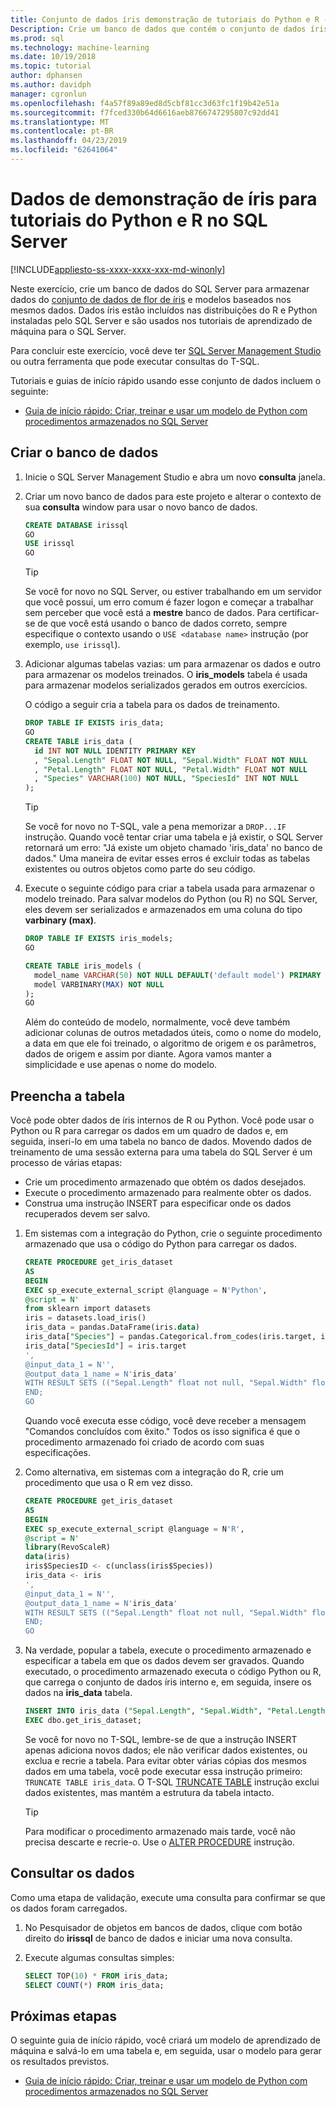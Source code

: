 ```yaml
---
title: Conjunto de dados íris demonstração de tutoriais do Python e R - aprendizagem de máquina do SQL Server
Description: Crie um banco de dados que contém o conjunto de dados íris e uma tabela para armazenar modelos. Esse conjunto de dados é usado em exercícios que mostra como encapsular a linguagem R ou o código do Python em um procedimento armazenado do SQL Server.
ms.prod: sql
ms.technology: machine-learning
ms.date: 10/19/2018
ms.topic: tutorial
author: dphansen
ms.author: davidph
manager: cgronlun
ms.openlocfilehash: f4a57f89a89ed8d5cbf81cc3d63fc1f19b42e51a
ms.sourcegitcommit: f7fced330b64d6616aeb8766747295807c92dd41
ms.translationtype: MT
ms.contentlocale: pt-BR
ms.lasthandoff: 04/23/2019
ms.locfileid: "62641064"
---
```

#  <a name="iris-demo-data-for-python-and-r-tutorials-in-sql-server"></a>Dados de demonstração de íris para tutoriais do Python e R no SQL Server 
[!INCLUDE[appliesto-ss-xxxx-xxxx-xxx-md-winonly](../../includes/appliesto-ss-xxxx-xxxx-xxx-md-winonly.md)]

Neste exercício, crie um banco de dados do SQL Server para armazenar dados do [conjunto de dados de flor de íris](https://en.wikipedia.org/wiki/Iris_flower_data_set) e modelos baseados nos mesmos dados. Dados íris estão incluídos nas distribuições do R e Python instaladas pelo SQL Server e são usados nos tutoriais de aprendizado de máquina para o SQL Server. 

Para concluir este exercício, você deve ter [SQL Server Management Studio](https://docs.microsoft.com/sql/ssms/download-sql-server-management-studio-ssms?view=sql-server-2017) ou outra ferramenta que pode executar consultas do T-SQL.

Tutoriais e guias de início rápido usando esse conjunto de dados incluem o seguinte:

+  [Guia de início rápido: Criar, treinar e usar um modelo de Python com procedimentos armazenados no SQL Server](quickstart-python-train-score-in-tsql.md)

## <a name="create-the-database"></a>Criar o banco de dados

1. Inicie o SQL Server Management Studio e abra um novo **consulta** janela.  

2. Criar um novo banco de dados para este projeto e alterar o contexto de sua **consulta** window para usar o novo banco de dados.

    ```sql
    CREATE DATABASE irissql
    GO
    USE irissql
    GO
    ```

    > [!TIP] 
    > Se você for novo no SQL Server, ou estiver trabalhando em um servidor que você possui, um erro comum é fazer logon e começar a trabalhar sem perceber que você está a **mestre** banco de dados. Para certificar-se de que você está usando o banco de dados correto, sempre especifique o contexto usando o `USE <database name>` instrução (por exemplo, `use irissql`).

3. Adicionar algumas tabelas vazias: um para armazenar os dados e outro para armazenar os modelos treinados. O **iris_models** tabela é usada para armazenar modelos serializados gerados em outros exercícios.

    O código a seguir cria a tabela para os dados de treinamento.

    ```sql
    DROP TABLE IF EXISTS iris_data;
    GO
    CREATE TABLE iris_data (
      id INT NOT NULL IDENTITY PRIMARY KEY
      , "Sepal.Length" FLOAT NOT NULL, "Sepal.Width" FLOAT NOT NULL
      , "Petal.Length" FLOAT NOT NULL, "Petal.Width" FLOAT NOT NULL
      , "Species" VARCHAR(100) NOT NULL, "SpeciesId" INT NOT NULL
    );
    ```

    > [!TIP] 
    > Se você for novo no T-SQL, vale a pena memorizar a `DROP...IF` instrução. Quando você tentar criar uma tabela e já existir, o SQL Server retornará um erro: "Já existe um objeto chamado 'iris_data' no banco de dados." Uma maneira de evitar esses erros é excluir todas as tabelas existentes ou outros objetos como parte do seu código.

4. Execute o seguinte código para criar a tabela usada para armazenar o modelo treinado. Para salvar modelos do Python (ou R) no SQL Server, eles devem ser serializados e armazenados em uma coluna do tipo **varbinary (max)**. 

    ```sql
    DROP TABLE IF EXISTS iris_models;
    GO
    
    CREATE TABLE iris_models (
      model_name VARCHAR(50) NOT NULL DEFAULT('default model') PRIMARY KEY,
      model VARBINARY(MAX) NOT NULL
    );
    GO
    ```

    Além do conteúdo de modelo, normalmente, você deve também adicionar colunas de outros metadados úteis, como o nome do modelo, a data em que ele foi treinado, o algoritmo de origem e os parâmetros, dados de origem e assim por diante. Agora vamos manter a simplicidade e use apenas o nome do modelo.

## <a name="populate-the-table"></a>Preencha a tabela

Você pode obter dados de íris internos de R ou Python. Você pode usar o Python ou R para carregar os dados em um quadro de dados e, em seguida, inseri-lo em uma tabela no banco de dados. Movendo dados de treinamento de uma sessão externa para uma tabela do SQL Server é um processo de várias etapas:

+ Crie um procedimento armazenado que obtém os dados desejados.
+ Execute o procedimento armazenado para realmente obter os dados.
+ Construa uma instrução INSERT para especificar onde os dados recuperados devem ser salvo.

1. Em sistemas com a integração do Python, crie o seguinte procedimento armazenado que usa o código do Python para carregar os dados.

    ```sql
    CREATE PROCEDURE get_iris_dataset
    AS
    BEGIN
    EXEC sp_execute_external_script @language = N'Python', 
    @script = N'
    from sklearn import datasets
    iris = datasets.load_iris()
    iris_data = pandas.DataFrame(iris.data)
    iris_data["Species"] = pandas.Categorical.from_codes(iris.target, iris.target_names)
    iris_data["SpeciesId"] = iris.target
    ', 
    @input_data_1 = N'', 
    @output_data_1_name = N'iris_data'
    WITH RESULT SETS (("Sepal.Length" float not null, "Sepal.Width" float not null, "Petal.Length" float not null, "Petal.Width" float not null, "Species" varchar(100) not null, "SpeciesId" int not null));
    END;
    GO
    ```

    Quando você executa esse código, você deve receber a mensagem "Comandos concluídos com êxito." Todos os isso significa é que o procedimento armazenado foi criado de acordo com suas especificações.

2. Como alternativa, em sistemas com a integração do R, crie um procedimento que usa o R em vez disso.

    ```sql
    CREATE PROCEDURE get_iris_dataset
    AS
    BEGIN
    EXEC sp_execute_external_script @language = N'R', 
    @script = N'
    library(RevoScaleR)
    data(iris)
    iris$SpeciesID <- c(unclass(iris$Species))
    iris_data <- iris
    ', 
    @input_data_1 = N'', 
    @output_data_1_name = N'iris_data'
    WITH RESULT SETS (("Sepal.Length" float not null, "Sepal.Width" float not null, "Petal.Length" float not null, "Petal.Width" float not null, "Species" varchar(100) not null, "SpeciesId" int not null));
    END;
    GO
    ```

3. Na verdade, popular a tabela, execute o procedimento armazenado e especificar a tabela em que os dados devem ser gravados. Quando executado, o procedimento armazenado executa o código Python ou R, que carrega o conjunto de dados íris interno e, em seguida, insere os dados na **iris_data** tabela.

    ```sql
    INSERT INTO iris_data ("Sepal.Length", "Sepal.Width", "Petal.Length", "Petal.Width", "Species", "SpeciesId")
    EXEC dbo.get_iris_dataset;
    ```

    Se você for novo no T-SQL, lembre-se de que a instrução INSERT apenas adiciona novos dados; ele não verificar dados existentes, ou exclua e recrie a tabela. Para evitar obter várias cópias dos mesmos dados em uma tabela, você pode executar essa instrução primeiro: `TRUNCATE TABLE iris_data`. O T-SQL [TRUNCATE TABLE](https://docs.microsoft.com/sql/t-sql/statements/truncate-table-transact-sql) instrução exclui dados existentes, mas mantém a estrutura da tabela intacto.

    > [!TIP]
    > Para modificar o procedimento armazenado mais tarde, você não precisa descarte e recrie-o. Use o [ALTER PROCEDURE](https://docs.microsoft.com/sql/t-sql/statements/alter-procedure-transact-sql) instrução. 


## <a name="query-the-data"></a>Consultar os dados

Como uma etapa de validação, execute uma consulta para confirmar se que os dados foram carregados.

1. No Pesquisador de objetos em bancos de dados, clique com botão direito do **irissql** de banco de dados e iniciar uma nova consulta.

2. Execute algumas consultas simples:

    ```sql
    SELECT TOP(10) * FROM iris_data;
    SELECT COUNT(*) FROM iris_data;
    ```

## <a name="next-steps"></a>Próximas etapas

O seguinte guia de início rápido, você criará um modelo de aprendizado de máquina e salvá-lo em uma tabela e, em seguida, usar o modelo para gerar os resultados previstos.

+ [Guia de início rápido: Criar, treinar e usar um modelo de Python com procedimentos armazenados no SQL Server](quickstart-python-train-score-in-tsql.md)
